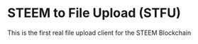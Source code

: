 STEEM to File Upload (STFU)
======

This is the first real file upload client for the STEEM Blockchain
